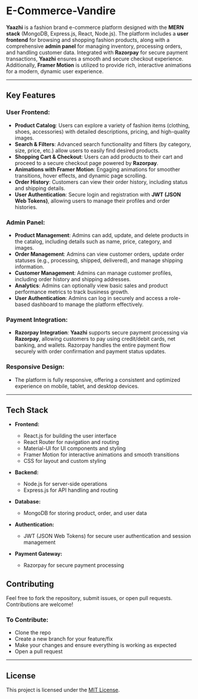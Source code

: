 # E-Commerce-Vandire

**Yaazhi** is a fashion brand e-commerce platform designed with the **MERN stack** (MongoDB, Express.js, React, Node.js). The platform includes a **user frontend** for browsing and shopping fashion products, along with a comprehensive **admin panel** for managing inventory, processing orders, and handling customer data. Integrated with **Razorpay** for secure payment transactions, **Yaazhi** ensures a smooth and secure checkout experience. Additionally, **Framer Motion** is utilized to provide rich, interactive animations for a modern, dynamic user experience.

---

## Key Features

### **User Frontend:**

* **Product Catalog**: Users can explore a variety of fashion items (clothing, shoes, accessories) with detailed descriptions, pricing, and high-quality images.
* **Search & Filters**: Advanced search functionality and filters (by category, size, price, etc.) allow users to easily find desired products.
* **Shopping Cart & Checkout**: Users can add products to their cart and proceed to a secure checkout page powered by **Razorpay**.
* **Animations with Framer Motion**: Engaging animations for smoother transitions, hover effects, and dynamic page scrolling.
* **Order History**: Customers can view their order history, including status and shipping details.
* **User Authentication**: Secure login and registration with **JWT (JSON Web Tokens)**, allowing users to manage their profiles and order histories.

### **Admin Panel:**

* **Product Management**: Admins can add, update, and delete products in the catalog, including details such as name, price, category, and images.
* **Order Management**: Admins can view customer orders, update order statuses (e.g., processing, shipped, delivered), and manage shipping information.
* **Customer Management**: Admins can manage customer profiles, including order history and shipping addresses.
* **Analytics**: Admins can optionally view basic sales and product performance metrics to track business growth.
* **User Authentication**: Admins can log in securely and access a role-based dashboard to manage the platform effectively.

### **Payment Integration:**

* **Razorpay Integration**: **Yaazhi** supports secure payment processing via **Razorpay**, allowing customers to pay using credit/debit cards, net banking, and wallets. Razorpay handles the entire payment flow securely with order confirmation and payment status updates.

### **Responsive Design:**

* The platform is fully responsive, offering a consistent and optimized experience on mobile, tablet, and desktop devices.

---

## Tech Stack

* **Frontend:**

  * React.js for building the user interface
  * React Router for navigation and routing
  * Material-UI for UI components and styling
  * Framer Motion for interactive animations and smooth transitions
  * CSS for layout and custom styling

* **Backend:**

  * Node.js for server-side operations
  * Express.js for API handling and routing

* **Database:**

  * MongoDB for storing product, order, and user data

* **Authentication:**

  * JWT (JSON Web Tokens) for secure user authentication and session management

* **Payment Gateway:**

  * Razorpay for secure payment processing

## Contributing

Feel free to fork the repository, submit issues, or open pull requests. Contributions are welcome!

### To Contribute:

* Clone the repo
* Create a new branch for your feature/fix
* Make your changes and ensure everything is working as expected
* Open a pull request

---

## License

This project is licensed under the [MIT License](LICENSE).

